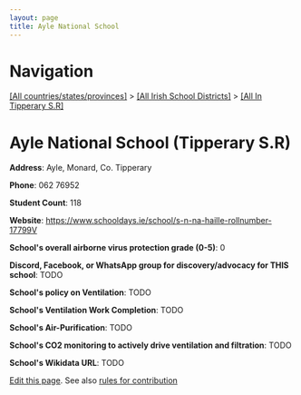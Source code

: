 ```yaml
---
layout: page
title: Ayle National School
---
```

# Navigation

[[All countries/states/provinces]](../../..) > [[All Irish School Districts]](../..) > [[All In Tipperary S.R]](..)

# Ayle National School (Tipperary S.R)

**Address**: Ayle, Monard, Co. Tipperary

**Phone**: 062 76952

**Student Count**: 118

**Website**: <https://www.schooldays.ie/school/s-n-na-haille-rollnumber-17799V>

**School's overall airborne virus protection grade (0-5)**: 0

**Discord, Facebook, or WhatsApp group for discovery/advocacy for THIS school**: TODO

**School's policy on Ventilation**: TODO

**School's Ventilation Work Completion**: TODO

**School's Air-Purification**: TODO

**School's CO2 monitoring to actively drive ventilation and filtration**: TODO

**School's Wikidata URL**: TODO


[Edit this page](https://github.com/ventilate-schools/Ireland/edit/main/./Tipperary_S.R/Ayle_National_School.md). See also [rules for contribution](../../../contribution-rules/)